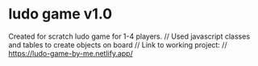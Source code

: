# ludo game v1.0
Created for scratch ludo game for 1-4 players. //
Used javascript classes and tables to create objects on board //
Link to working project: //
https://ludo-game-by-me.netlify.app/
